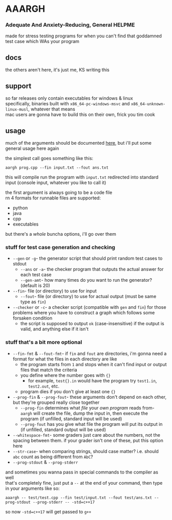 # AAARGH
### Adequate And Anxiety-Reducing, General HELPME

made for stress testing programs for when you can't find that goddamned test case which WAs your program

## docs

the others aren't here, it's just me, KS writing this  

## support

so far releases only contain executables for windows & linux  
specifically, binaries built with `x86_64-pc-windows-msvc` and `x86_64-unknown-linux-musl`,
whatever that means  
mac users are gonna have to build this on their own, frick you tim cook

## usage

much of the arguments should be documented [here](src/main.rs), but i'll put some general usage here again

the simplest call goes something like this:
```shell
aargh prog.cpp --fin input.txt --fout ans.txt
```
this will compile run the program with `input.txt` redirected into standard input
(console input, whatever you like to call it)

the first argument is always going to be a code file  
rn 4 formats for runnable files are supported:
* python
* java
* cpp
* executables

but there's a _whole_ buncha options, i'll go over them

### stuff for test case generation and checking

* `--gen` or `-g`- the generator script that should print random test cases to stdout
  * `--ans` or `-a`- the checker program that outputs the actual answer for each test case
  * `--gen-amt`- how many times do you want to run the generator? (default is 20)
* `--fin`- file (or directory) to use for input
  * `--fout`- file (or directory) to use for actual output (must be same type as `fin`)
* `--checker` or `-c`- a checker script (compatible with `gen` and `fin`) for those problems where you have
                       to construct a graph which follows some forsaken condition
  * the script is supposed to output `ok` (case-insensitive) if the output is valid, and anything else
    if it isn't

### stuff that's a bit more optional

* `--fin-fmt` & `--fout-fmt`- if `fin` and `fout` are directories, i'm gonna need a format for what the files
                              in each directory are like
  * the program starts from `1` and stops when it can't find input or output files that match the criteria
  * you define where the number goes with `{}`
    * for example, `test{}.in` would have the program try `test1.in`, `test2.out`, etc.
  * program dies if you don't give at least one `{}`
* `--prog-fin` & `--prog-fout`- these arguments don't depend on each other, but they're grouped really close together
  * `--prog-fin` determines what _file_ your _own program_ reads from- `aargh` will create the file, dump the input in,
  then execute the program (if unfilled, standard input will be used)
  * `--prog-fout` has you give what file the program will put its output in
  (if unfilled, standard output will be used)
* `--whitespace-fmt`- some graders just care about the numbers, not the spacing between them. if your
                      grader isn't one of these, put this option here
* `--str-case`- when comparing strings, should case matter? i.e. should `abc` count as being different from `AbC`?
* `--prog-stdout` & `--prog-stderr`

and sometimes you wanna pass in special commands to the compiler as well  
that's completely fine, just put a `--` at the end of your command, then type in your arguments like so:
```shell
aaargh -- test/test.cpp --fin test/input.txt --fout test/ans.txt --prog-stdout --prog-stderr -- -std=c++17
```
so now `-std=c++17` will get passed to `g++`
